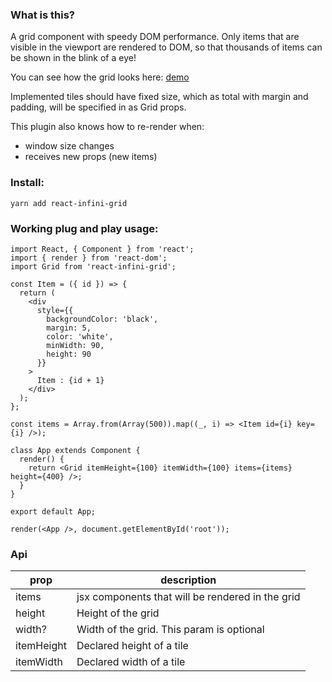 ### What is this?

A grid component with speedy DOM performance. Only items that are visible in the viewport are rendered to DOM, so that thousands of items can be shown in the blink of a eye!

You can see how the grid looks here:
[demo](https://adamgajzlerowicz.github.io/react-infini-grid)

Implemented tiles should have fixed size, which as total with margin and padding, will be specified in as Grid props.

This plugin also knows how to re-render when:

* window size changes
* receives new props (new items)

### Install:

```
yarn add react-infini-grid
```

### Working plug and play usage:

```
import React, { Component } from 'react';
import { render } from 'react-dom';
import Grid from 'react-infini-grid';

const Item = ({ id }) => {
  return (
    <div
      style={{
        backgroundColor: 'black',
        margin: 5,
        color: 'white',
        minWidth: 90,
        height: 90
      }}
    >
      Item : {id + 1}
    </div>
  );
};

const items = Array.from(Array(500)).map((_, i) => <Item id={i} key={i} />);

class App extends Component {
  render() {
    return <Grid itemHeight={100} itemWidth={100} items={items} height={400} />;
  }
}

export default App;

render(<App />, document.getElementById('root'));
```

### Api

| prop       | description                                      |
| ---------- | ------------------------------------------------ |
| items      | jsx components that will be rendered in the grid |
| height     | Height of the grid                               |
| width?     | Width of the grid. This param is optional        |
| itemHeight | Declared height of a tile                        |
| itemWidth  | Declared width of a tile                         |
